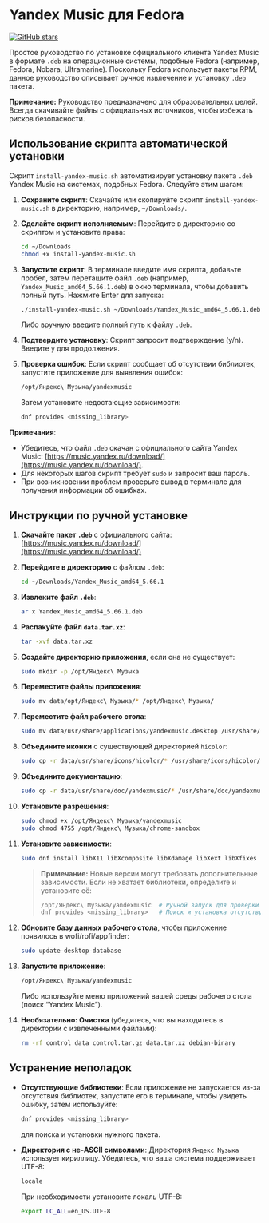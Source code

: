 # Yandex Music для Fedora

[![GitHub stars](https://img.shields.io/github/stars/badges/shields.svg?style=social&label=Star)](https://github.com/username/yandex-music-fedora)  

Простое руководство по установке официального клиента Yandex Music в формате `.deb` на операционные системы, подобные Fedora (например, Fedora, Nobara, Ultramarine). Поскольку Fedora использует пакеты RPM, данное руководство описывает ручное извлечение и установку `.deb` пакета.

**Примечание:** Руководство предназначено для образовательных целей. Всегда скачивайте файлы с официальных источников, чтобы избежать рисков безопасности.

## Использование скрипта автоматической установки

Скрипт `install-yandex-music.sh` автоматизирует установку пакета `.deb` Yandex Music на системах, подобных Fedora. Следуйте этим шагам:

1. **Сохраните скрипт**: Скачайте или скопируйте скрипт `install-yandex-music.sh` в директорию, например, `~/Downloads/`.

2. **Сделайте скрипт исполняемым**: Перейдите в директорию со скриптом и установите права:
   ```bash
   cd ~/Downloads
   chmod +x install-yandex-music.sh
   ```

3. **Запустите скрипт**: В терминале введите имя скрипта, добавьте пробел, затем перетащите файл `.deb` (например, `Yandex_Music_amd64_5.66.1.deb`) в окно терминала, чтобы добавить полный путь. Нажмите Enter для запуска:
   ```bash
   ./install-yandex-music.sh ~/Downloads/Yandex_Music_amd64_5.66.1.deb
   ```
   Либо вручную введите полный путь к файлу `.deb`.

4. **Подтвердите установку**: Скрипт запросит подтверждение (y/n). Введите `y` для продолжения.

5. **Проверка ошибок**: Если скрипт сообщает об отсутствии библиотек, запустите приложение для выявления ошибок:
   ```bash
   /opt/Яндекс\ Музыка/yandexmusic
   ```
   Затем установите недостающие зависимости:
   ```bash
   dnf provides <missing_library>
   ```

**Примечания**:
- Убедитесь, что файл `.deb` скачан с официального сайта Yandex Music: [https://music.yandex.ru/download/](https://music.yandex.ru/download/).
- Для некоторых шагов скрипт требует `sudo` и запросит ваш пароль.
- При возникновении проблем проверьте вывод в терминале для получения информации об ошибках.

## Инструкции по ручной установке

1. **Скачайте пакет `.deb`** с официального сайта: [https://music.yandex.ru/download/](https://music.yandex.ru/download/)

2. **Перейдите в директорию** с файлом `.deb`:
   ```bash
   cd ~/Downloads/Yandex_Music_amd64_5.66.1
   ```

3. **Извлеките файл `.deb`**:
   ```bash
   ar x Yandex_Music_amd64_5.66.1.deb
   ```

4. **Распакуйте файл `data.tar.xz`**:
   ```bash
   tar -xvf data.tar.xz
   ```

5. **Создайте директорию приложения**, если она не существует:
   ```bash
   sudo mkdir -p /opt/Яндекс\ Музыка
   ```

6. **Переместите файлы приложения**:
   ```bash
   sudo mv data/opt/Яндекс\ Музыка/* /opt/Яндекс\ Музыка/
   ```

7. **Переместите файл рабочего стола**:
   ```bash
   sudo mv data/usr/share/applications/yandexmusic.desktop /usr/share/applications/
   ```

8. **Объедините иконки** с существующей директорией `hicolor`:
   ```bash
   sudo cp -r data/usr/share/icons/hicolor/* /usr/share/icons/hicolor/
   ```

9. **Объедините документацию**:
   ```bash
   sudo cp -r data/usr/share/doc/yandexmusic/* /usr/share/doc/yandexmusic/
   ```

10. **Установите разрешения**:
    ```bash
    sudo chmod +x /opt/Яндекс\ Музыка/yandexmusic
    sudo chmod 4755 /opt/Яндекс\ Музыка/chrome-sandbox
    ```

11. **Установите зависимости**:
    ```bash
    sudo dnf install libX11 libXcomposite libXdamage libXext libXfixes libXrandr mesa-libGL vulkan-loader
    ```

    > **Примечание:** Новые версии могут требовать дополнительные зависимости. Если не хватает библиотеки, определите и установите её:
    > ```bash
    > /opt/Яндекс\ Музыка/yandexmusic  # Ручной запуск для проверки ошибок
    > dnf provides <missing_library>   # Поиск и установка отсутствующей библиотеки
    > ```

12. **Обновите базу данных рабочего стола**, чтобы приложение появилось в wofi/rofi/appfinder:
    ```bash
    sudo update-desktop-database
    ```

13. **Запустите приложение**:
    ```bash
    /opt/Яндекс\ Музыка/yandexmusic
    ```
    Либо используйте меню приложений вашей среды рабочего стола (поиск “Yandex Music”).

14. **Необязательно: Очистка** (убедитесь, что вы находитесь в директории с извлеченными файлами):
    ```bash
    rm -rf control data control.tar.gz data.tar.xz debian-binary
    ```

## Устранение неполадок

- **Отсутствующие библиотеки**: Если приложение не запускается из-за отсутствия библиотек, запустите его в терминале, чтобы увидеть ошибку, затем используйте:
  ```bash
  dnf provides <missing_library>
  ```
  для поиска и установки нужного пакета.

- **Директория с не-ASCII символами**: Директория `Яндекс Музыка` использует кириллицу. Убедитесь, что ваша система поддерживает UTF-8:
  ```bash
  locale
  ```
  При необходимости установите локаль UTF-8:
  ```bash
  export LC_ALL=en_US.UTF-8
  ```
